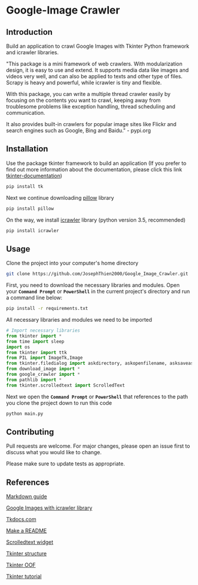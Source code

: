 # Google-Image Crawler

## <strong>Introduction</strong>

 Build an application to crawl Google Images with Tkinter Python framework and icrawler libraries.

 "This package is a mini framework of web crawlers. With modularization design, it is easy to use and extend. It supports media data like images and videos very well, and can also be applied to texts and other type of files. Scrapy is heavy and powerful, while icrawler is tiny and flexible.

With this package, you can write a multiple thread crawler easily by focusing on the contents you want to crawl, keeping away from troublesome problems like exception handling, thread scheduling and communication.

It also provides built-in crawlers for popular image sites like Flickr and search engines such as Google, Bing and Baidu." - pypi.org

 ## <strong>Installation</strong>

 Use the package tkinter framework to build an application (If you prefer to find out more information about the documentation, please click this link [tkinter-documentation](https://tkdocs.com/tutorial/install.html))

 ```bash 
pip install tk
 ```

Next we continue downloading [pillow](https://pypi.org/project/Pillow/) library

```bash
pip install pillow
```

On the way, we install [icrawler](https://pypi.org/project/icrawler/) library (python version 3.5, recommended)

```bash
pip install icrawler
```

## <strong>Usage</strong>

Clone the project into your computer's home directory

```bash
git clone https://github.com/JosephThien2000/Google_Image_Crawler.git
```

First, you need to download the necessary libraries and modules. Open your <strong>`Command Prompt`</strong> or <strong>`PowerShell`</strong> in the current project's directory and run a command line below:

```bash
pip install -r requirements.txt
```

All necessary libraries and modules we need to be imported

```python
# Import necessary libraries
from tkinter import *
from time import sleep
import os
from tkinter import ttk
from PIL import ImageTk,Image
from tkinter.filedialog import askdirectory, askopenfilename, asksaveasfilename
from download_image import *
from google_crawler import *
from pathlib import *
from tkinter.scrolledtext import ScrolledText
```

Next we open the <strong>`Command Prompt`</strong> or <strong>`PowerShell`</strong> that references to the path you clone the project down to run this code

```bash
python main.py
```
 
 ## <strong>Contributing</strong>

 Pull requests are welcome. For major changes, please open an issue first to discuss what you would like to change.

Please make sure to update tests as appropriate.

## <strong>References</strong>

[Markdown guide](https://www.ionos.com/digitalguide/websites/web-development/markdown/#:~:text=Markdown%20makes%20it%20especially%20easy,italicized%2C%20three%20asterisks%20are%20necessary.)

[Google Images with icrawler library](https://viblo.asia/p/download-a-bunch-of-images-from-google-with-icrawler-july-18-2020-3Q75wn89lWb)

[Tkdocs.com](https://tkdocs.com/tutorial/install.html)

[Make a README](https://www.makeareadme.com/)

[Scrolledtext widget](https://www.geeksforgeeks.org/python-tkinter-scrolledtext-widget/)

[Tkinter structure](https://stackoverflow.com/questions/17466561/best-way-to-structure-a-tkinter-application)

[Tkinter OOF](https://www.pythontutorial.net/tkinter/tkinter-object-oriented-frame/)

[Tkinter tutorial](https://realpython.com/python-gui-tkinter/#building-a-text-editor-example-app)